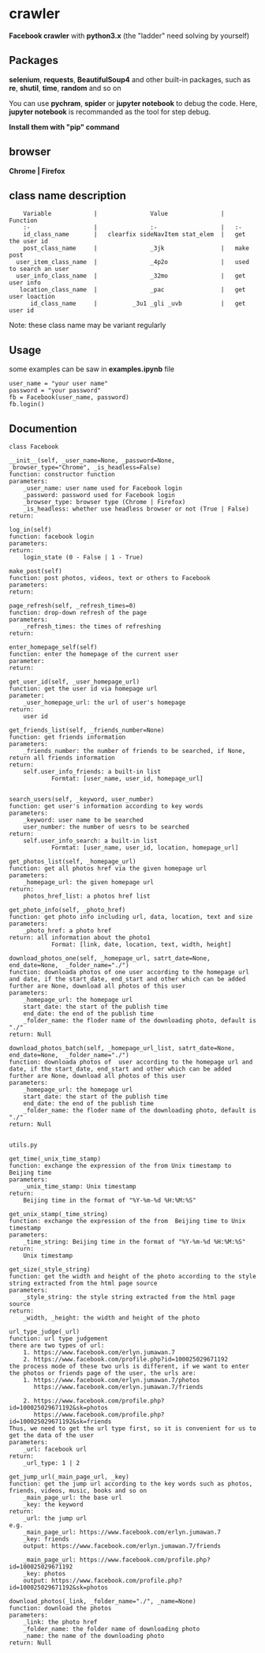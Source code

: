 # crawler
**Facebook crawler** with **python3.x** (the "ladder" need solving by yourself)

## Packages
**selenium**, **requests**, **BeautifulSoup4** and other built-in packages, such as **re**, **shutil**, **time**, **random** and so on <br>

You can use **pychram**, **spider** or **jupyter notebook** to debug the code. Here, **jupyter notebook** is recommanded as the tool for step debug. <br>

**Install them with "pip" command**

## browser
**Chrome | Firefox**

## class name description
		Variable			|				Value				|	Function
		:-					|				:-					|	:-
		id_class_name		|	clearfix sideNavItem stat_elem	|	get the user id
		post_class_name		|				_3jk				|	make post
	  user_item_class_name	|  				_4p2o				|	used to search an user
	  user_info_class_name	|				_32mo				|	get user info
	   location_class_name	|				_pac				|	get user loaction
		  id_class_name		|		   _3u1 _gli _uvb			|	get user id

Note: these class name may be variant regularly

## Usage
some examples can be saw in **examples.ipynb** file

	user_name = "your user name"
	password = "your password"
	fb = Facebook(user_name, password)
	fb.login()
	

## Documention
	class Facebook

	__init__(self, _user_name=None, _password=None, _browser_type="Chrome", _is_headless=False)
	function: constructor function
	parameters:
		_user_name: user name used for Facebook login
		_password: password used for Facebook login
		_browser_type: browser type (Chrome | Firefox)
		_is_headless: whether use headless browser or not (True | False)
	return:

	log_in(self)
	function: facebook login
	parameters:
	return:
		login_state (0 - False | 1 - True)

	make_post(self)
	function: post photos, videos, text or others to Facebook
	parameters:
	return:

	page_refresh(self, _refresh_times=0)
	function: drop-down refresh of the page
	parameters:
		_refresh_times: the times of refreshing
	return:

	enter_homepage_self(self)
	function: enter the homepage of the current user
	parameter:
	return:

	get_user_id(self, _user_homepage_url)
	function: get the user id via homepage url
	parameter:
		_user_homepage_url: the url of user's homepage
	return:
		user id

	get_friends_list(self, _friends_number=None)
	function: get friends information
	parameters:
		_friends_number: the number of friends to be searched, if None, return all friends information
	return:
		self.user_info_friends: a built-in list 
				Formtat: [user_name, user_id, homepage_url]
	
	
	search_users(self, _keyword, user_number)
	function: get user's information according to key words
	parameters:
		_keyword: user name to be searched
		user_number: the number of uesrs to be searched
	return:
		self.user_info_search: a built-in list
				Formtat: [user_name, user_id, location, homepage_url]

	get_photos_list(self, _homepage_url)
	function: get all photos href via the given homepage url
	parameters:
		_homepage_url: the given homepage url
	return:
		photos_href_list: a photos href list

	get_photo_info(self, _photo_href)
	function: get photo info including url, data, location, text and size
	parameters:
		_photo_href: a photo href
	return: all information about the photo1
				Format: [link, date, location, text, width, height]

	download_photos_one(self, _homepage_url, satrt_date=None, end_date=None,  _folder_name="./")
	function: downloada photos of one user according to the homepage url and date, if the start_date, end_start and other which can be added further are None, download all photos of this user	
	parameters:
		_homepage_url: the homepage url
		start_date: the start of the publish time
		end_date: the end of the publish time
		_folder_name: the floder name of the downloading photo, default is "./"
	return: Null
	
	download_photos_batch(self, _homepage_url_list, satrt_date=None, end_date=None,  _folder_name="./")
	function: downloada photos of  user according to the homepage url and date, if the start_date, end_start and other which can be added further are None, download all photos of this user	
	parameters:
		_homepage_url: the homepage url
		start_date: the start of the publish time
		end_date: the end of the publish time
		_folder_name: the floder name of the downloading photo, default is "./"
	return: Null

	
	utils.py

	get_time(_unix_time_stamp)
	function: exchange the expression of the from Unix timestamp to Beijing time
	parameters:
		_unix_time_stamp: Unix timestamp
	return:
		Beijing time in the format of "%Y-%m-%d %H:%M:%S"

	get_unix_stamp(_time_string)
	function: exchange the expression of the from  Beijing time to Unix timestamp
	parameters:
		_time_string: Beijing time in the format of "%Y-%m-%d %H:%M:%S" 
	return:
		Unix timestamp

	get_size(_style_string)
	function: get the width and height of the photo according to the style string extracted from the html page source
	parameters:
		_style_string: the style string extracted from the html page source
	return:
		_width, _height: the width and height of the photo	

	url_type_judge(_url)
	function: url type judgement
	there are two types of url:
		1. https://www.facebook.com/erlyn.jumawan.7
        2. https://www.facebook.com/profile.php?id=100025029671192
    the process mode of these two urls is different, if we want to enter the photos or friends page of the user, the urls are:
		1. https://www.facebook.com/erlyn.jumawan.7/photos
		   https://www.facebook.com/erlyn.jumawan.7/friends

		2. https://www.facebook.com/profile.php?id=100025029671192&sk=photos
		   https://www.facebook.com/profile.php?id=100025029671192&sk=friends
	Thus, we need to get the url type first, so it is convenient for us to get the data of the user
	parameters:
		_url: facebook url
	return:
		_url_type: 1 | 2

	get_jump_url(_main_page_url, _key)
	function: get the jump url according to the key words such as photos, friends, videos, music, books and so on
		_main_page_url: the base url
		_key: the keyword
	return:
		_url: the jump url
	e.g.
		_main_page_url: https://www.facebook.com/erlyn.jumawan.7
		_key: friends
		output: https://www.facebook.com/erlyn.jumawan.7/friends

		_main_page_url: https://www.facebook.com/profile.php?id=100025029671192
		_key: photos
		output: https://www.facebook.com/profile.php?id=100025029671192&sk=photos
	
	download_photos(_link, _folder_name="./", _name=None)
	function: download the photos
	parameters:
		_link: the photo href
		_folder_name: the folder name of downloading photo
		_name: the name of the downloading photo
	return: Null

	
